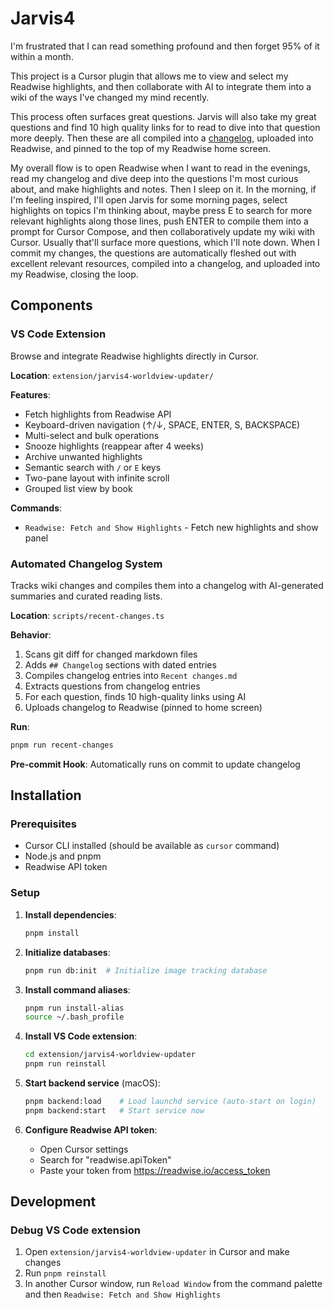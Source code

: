 # Jarvis4

I'm frustrated that I can read something profound and then forget 95% of it within a month.

This project is a Cursor plugin that allows me to view and select my Readwise highlights, and then collaborate with AI to integrate them into a wiki of the ways I've changed my mind recently.

This process often surfaces great questions. Jarvis will also take my great questions and find 10 high quality links for to read to dive into that question more deeply. Then these are all compiled into a [changelog](https://neighborhoodsf.com/Neighborhood+Notes/Published/Recent+changes), uploaded into Readwise, and pinned to the top of my Readwise home screen.

My overall flow is to open Readwise when I want to read in the evenings, read my changelog and dive deep into the questions I'm most curious about, and make highlights and notes. Then I sleep on it. In the morning, if I'm feeling inspired, I'll open Jarvis for some morning pages, select highlights on topics I'm thinking about, maybe press E to search for more relevant highlights along those lines, push ENTER to compile them into a prompt for Cursor Compose, and then collaboratively update my wiki with Cursor. Usually that'll surface more questions, which I'll note down. When I commit my changes, the questions are automatically fleshed out with excellent relevant resources, compiled into a changelog, and uploaded into my Readwise, closing the loop.

## Components

### VS Code Extension

Browse and integrate Readwise highlights directly in Cursor.

**Location**: `extension/jarvis4-worldview-updater/`

**Features**:
- Fetch highlights from Readwise API
- Keyboard-driven navigation (↑/↓, SPACE, ENTER, S, BACKSPACE)
- Multi-select and bulk operations
- Snooze highlights (reappear after 4 weeks)
- Archive unwanted highlights
- Semantic search with `/` or `E` keys
- Two-pane layout with infinite scroll
- Grouped list view by book

**Commands**:
- `Readwise: Fetch and Show Highlights` - Fetch new highlights and show panel


### Automated Changelog System

Tracks wiki changes and compiles them into a changelog with AI-generated summaries and curated reading lists.

**Location**: `scripts/recent-changes.ts`

**Behavior**:
1. Scans git diff for changed markdown files
2. Adds `## Changelog` sections with dated entries
3. Compiles changelog entries into `Recent changes.md`
4. Extracts questions from changelog entries
5. For each question, finds 10 high-quality links using AI
6. Uploads changelog to Readwise (pinned to home screen)

**Run**:
```bash
pnpm run recent-changes
```

**Pre-commit Hook**: Automatically runs on commit to update changelog

## Installation

### Prerequisites
- Cursor CLI installed (should be available as `cursor` command)
- Node.js and pnpm
- Readwise API token

### Setup

1. **Install dependencies**:
   ```bash
   pnpm install
   ```

2. **Initialize databases**:
   ```bash
   pnpm run db:init  # Initialize image tracking database
   ```

3. **Install command aliases**:
   ```bash
   pnpm run install-alias
   source ~/.bash_profile
   ```

4. **Install VS Code extension**:
   ```bash
   cd extension/jarvis4-worldview-updater
   pnpm run reinstall
   ```

5. **Start backend service** (macOS):
   ```bash
   pnpm backend:load    # Load launchd service (auto-start on login)
   pnpm backend:start   # Start service now
   ```

6. **Configure Readwise API token**:
   - Open Cursor settings
   - Search for "readwise.apiToken"
   - Paste your token from https://readwise.io/access_token

## Development

### Debug VS Code extension
1. Open `extension/jarvis4-worldview-updater` in Cursor and make changes
2. Run `pnpm reinstall`
3. In another Cursor window, run `Reload Window` from the command palette and then `Readwise: Fetch and Show Highlights`